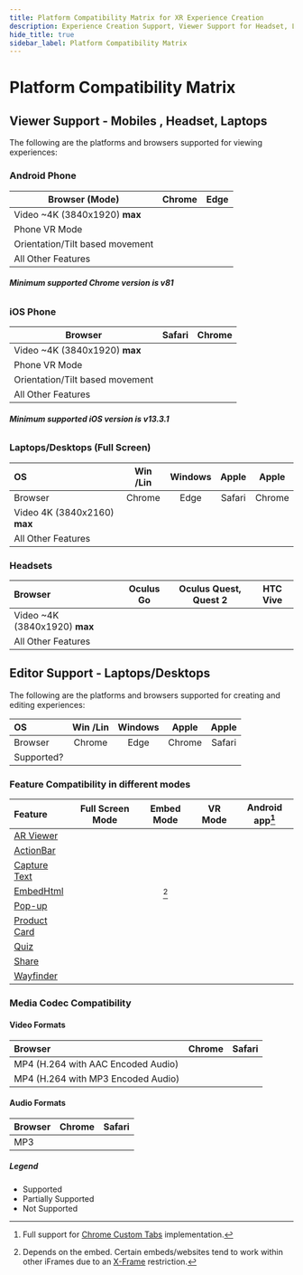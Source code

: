 ```yaml
---
title: Platform Compatibility Matrix for XR Experience Creation
description: Experience Creation Support, Viewer Support for Headset, Laptops, Android, Phone, iOS Phone, Feature Compatibility with Full Screen / VR mode, Media Codec Compatibility, Video Audio Formats.
hide_title: true
sidebar_label: Platform Compatibility Matrix
---
```


# Platform Compatibility Matrix

<!-- See list of icons here: https://fontawesome.com/v4.7.0/icons/ -->


## Viewer Support - Mobiles <i className="fa fa-mobile" aria-label="true"></i>, Headset, Laptops <i className="fa fa-laptop" aria-label="true"></i>

The following are the platforms and browsers supported for viewing experiences:

### Android Phone

| Browser (Mode)                         | Chrome <i className="fa fa-chrome" aria-label="true"></i> | Edge <i className="fa fa-edge" aria-label="true"></i> |
|---------                               | :-----:      | :-----:      |
| Video ~4K (3840x1920)   **max**        | <i className="fa fa-check" aria-label="true"></i>   | <i className="fa fa-check" aria-label="true"></i>   |
| Phone VR Mode                          | <i className="fa fa-check" aria-label="true"></i>   | <i className="fa fa-ban" aria-label="true"></i>     |
| Orientation/Tilt based movement        | <i className="fa fa-check" aria-label="true"></i>   | <i className="fa fa-check" aria-label="true"></i>   |
| All Other Features                     | <i className="fa fa-check" aria-label="true"></i>   | <i className="fa fa-check" aria-label="true"></i>   |

###### **Minimum supported Chrome version is v81**

### iOS Phone

| Browser                                | Safari <i className="fa fa-safari" aria-label="true"></i> | Chrome <i className="fa fa-chrome" aria-label="true"></i> |
|---------                               | :---:            | :---:        |
| Video ~4K (3840x1920)      **max**     | <i className="fa fa-check" aria-label="true"></i>   | <i className="fa fa-check" aria-label="true"></i>   |
| Phone VR Mode                          | <i className="fa fa-ban" aria-label="true"></i>     | <i className="fa fa-ban" aria-label="true"></i>     |
| Orientation/Tilt based movement        | <i className="fa fa-check" aria-label="true"></i>   | <i className="fa fa-ban" aria-label="true"></i>   |
| All Other Features                     | <i className="fa fa-check" aria-label="true"></i>   | <i className="fa fa-check" aria-label="true"></i>   |

###### **Minimum supported iOS version is v13.3.1**

### Laptops/Desktops (Full Screen)

| OS                                              | Win <i className="fa fa-windows" aria-label="true"></i>/Lin <i className="fa fa-linux" aria-label="true"></i>  | Windows <i className="fa fa-windows" aria-label="true"></i> | Apple <i className="fa fa-apple" aria-label="true"></i>      | Apple <i className="fa fa-apple" aria-label="true"></i>       |
|:---                                             | :---:                            | :---:                | :---:                 | :---:                  |
| Browser                                         | Chrome <i className="fa fa-chrome" aria-label="true"></i>               | Edge <i className="fa fa-edge" aria-label="true"></i>       |  Safari <i className="fa fa-safari" aria-label="true"></i>     | Chrome <i className="fa fa-chrome" aria-label="true"></i>    |
| Video 4K (3840x2160) **max**                    | <i className="fa fa-check" aria-label="true"></i>                       | <i className="fa fa-check" aria-label="true"></i>           | <i className="fa fa-check" aria-label="true"></i>            | <i className="fa fa-check" aria-label="true"></i>             |
| All Other Features             | <i className="fa fa-check" aria-label="true"></i>                       | <i className="fa fa-check" aria-label="true"></i>           | <i className="fa fa-check" aria-label="true"></i>            | <i className="fa fa-check" aria-label="true"></i>             |

### Headsets

| Browser      | Oculus Go | Oculus Quest, Quest 2 | HTC Vive |
|:---          | :---:                    | :---:             | :---:                  |
| Video ~4K (3840x1920)   **max**         | <i className="fa fa-check" aria-label="true"></i>       | <i className="fa fa-check" aria-label="true"></i>   | <i className="fa fa-check" aria-label="true"></i>   |
| All Other Features     | <i className="fa fa-check" aria-label="true"></i>       | <i className="fa fa-check" aria-label="true"></i>   | <i className="fa fa-check" aria-label="true"></i>   |


## Editor Support - Laptops/Desktops <i className="fa fa-laptop" aria-label="true"></i>

The following are the platforms and browsers supported for creating and editing experiences:

| OS                | Win <i className="fa fa-windows" aria-label="true"></i>/Lin <i className="fa fa-linux" aria-label="true"></i> | Windows <i className="fa fa-windows" aria-label="true"></i> | Apple <i className="fa fa-apple" aria-label="true"></i>    | Apple <i className="fa fa-apple" aria-label="true"></i>    |
|:--------          | :-----:                         | :---:                | :---:               |  :---:              |
| Browser           | Chrome <i className="fa fa-chrome" aria-label="true"></i>              | Edge <i className="fa fa-edge" aria-label="true"></i>       | Chrome <i className="fa fa-chrome" aria-label="true"></i>  |  Safari <i className="fa fa-safari" aria-label="true"></i> |
| Supported?        | <i className="fa fa-check" aria-label="true"></i>                      |  <i className="fa fa-check" aria-label="true"></i>                     | <i className="fa fa-check" aria-label="true"></i>           | <i className="fa fa-check" aria-label="true"></i>          |

### Feature Compatibility in different modes

| Feature         | Full Screen Mode | Embed Mode         | VR Mode           | Android app[^3] | 
|:---             | :---:            | :---:              | :---:             | :---:       |
| [AR Viewer](../../Features/Create/Elements/AR%20Viewer/)       | <i className="fa fa-check" aria-label="true"></i> | <i className="fa fa-check" aria-label="true"></i> | <i className="fa fa-ban" aria-label="true"></i> | <i className="fa fa-check" aria-label="true"></i> |
| [ActionBar](../../Features/Create/Elements/Action%20Bar/)       | <i className="fa fa-check" aria-label="true"></i> | <i className="fa fa-check" aria-label="true"></i> | <i className="fa fa-ban" aria-label="true"></i> | <i className="fa fa-check" aria-label="true"></i> |
| [Capture Text](../../Features/Create/Elements/Capture%20Text/)  | <i className="fa fa-check" aria-label="true"></i> | <i className="fa fa-check" aria-label="true"></i> | <i className="fa fa-ban" aria-label="true"></i> | <i className="fa fa-check" aria-label="true"></i> |
| [EmbedHtml](../../Features/Create/Elements/EmbedHtml/)          | <i className="fa fa-check" aria-label="true"></i> | <i className="fa fa-minus" aria-label="true"></i> [^2] | <i className="fa fa-ban" aria-label="true"></i> | <i className="fa fa-check" aria-label="true"></i> |
| [Pop-up](../../Features/Create/Elements/Pop-up/)                | <i className="fa fa-check" aria-label="true"></i> | <i className="fa fa-check" aria-label="true"></i> | <i className="fa fa-ban" aria-label="true"></i> | <i className="fa fa-check" aria-label="true"></i> |
| [Product Card](../../Features/Create/Elements/Product%20Card/)  | <i className="fa fa-check" aria-label="true"></i> | <i className="fa fa-check" aria-label="true"></i> | <i className="fa fa-ban" aria-label="true"></i> | <i className="fa fa-check" aria-label="true"></i> |
| [Quiz](../../Features/Create/Elements/Quiz/)                    | <i className="fa fa-check" aria-label="true"></i> | <i className="fa fa-check" aria-label="true"></i> | <i className="fa fa-ban" aria-label="true"></i> | <i className="fa fa-check" aria-label="true"></i> |
| [Share](../../Features/Create/Elements/Share/)                  | <i className="fa fa-check" aria-label="true"></i> | <i className="fa fa-check" aria-label="true"></i> | <i className="fa fa-ban" aria-label="true"></i> | <i className="fa fa-check" aria-label="true"></i> |
| [Wayfinder](../../Features/Create/Elements/Wayfinder/)          | <i className="fa fa-check" aria-label="true"></i> | <i className="fa fa-check" aria-label="true"></i> | <i className="fa fa-ban" aria-label="true"></i> | <i className="fa fa-check" aria-label="true"></i> |

### Media Codec Compatibility

#### Video Formats

| Browser                               | Chrome        | Safari       | 
|:---                                   | :---:         | :---:        |
| MP4 (H.264 with AAC Encoded Audio)    | <i className="fa fa-check" aria-label="true"></i>    | <i className="fa fa-check" aria-label="true"></i>   |
| MP4 (H.264 with MP3 Encoded Audio)    | <i className="fa fa-check" aria-label="true"></i>    | <i className="fa fa-ban" aria-label="true"></i>     |



#### Audio Formats

| Browser                               | Chrome        | Safari       | 
|:---                                   | :---:         | :---:        |
| MP3                                   | <i className="fa fa-check" aria-label="true"></i>    | <i className="fa fa-check" aria-label="true"></i>   |

##### Legend

- <i className="fa fa-check" aria-label="true"></i> Supported
- <i className="fa fa-minus" aria-label="true"></i> Partially Supported
- <i className="fa fa-ban" aria-label="true"></i> Not Supported

[^1]: Only works in low usage conditions and if Safari keeps running in the background.
[^2]: Depends on the embed. Certain embeds/websites tend to work within other iFrames due to an [X-Frame](https://developer.mozilla.org/en-US/Web/HTTP/Headers/X-Frame-Options) restriction.
[^3]: Full support for [Chrome Custom Tabs](https://developer.chrome.com/multidevice/android/customtabs) implementation.